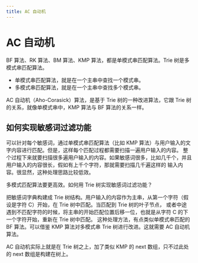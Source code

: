 ```yaml
---
title: AC 自动机
---
```


# AC 自动机
BF 算法、RK 算法、BM 算法、KMP 算法，都是单模式串匹配算法。Trie 树是多模式串匹配算法。

- 单模式串匹配算法，就是在一个主串中查找一个模式串。
- 多模式串匹配算法，就是在一个主串中查找多个模式串。

AC 自动机（Aho-Corasick）算法，是基于 Trie 树的一种改进算法，它跟 Trie 树的关系，就像单模式串中，KMP 
算法与 BF 算法的关系一样。

## 如何实现敏感词过滤功能
可以针对每个敏感词，通过单模式串匹配算法（比如 KMP 算法）与用户输入的文字内容进行匹配。但是，这样每个匹配过程都需要扫描一遍用户输入的内容。
整个过程下来就要扫描很多遍用户输入的内容。如果敏感词很多，比如几千个，并且用户输入的内容很长，假如有上千个字符，那就需要扫描几千遍这样的
输入内容。很显然，这种处理思路比较低效。

多模式匹配算法要更高效。如何用 Trie 树实现敏感词过滤功能？

把敏感词字典构建成 Trie 树结构。用户输入的内容作为主串，从第一个字符（假设是字符 C）开始，在 Trie 树中匹配。当匹配到 Trie 树的叶子节点，
或者中途遇到不匹配字符的时候，将主串的开始匹配位置后移一位，也就是从字符 C 的下一个字符开始，重新在 Trie 树中匹配。
这种处理方法，有点类似单模式串匹配的 BF 算法。可以借鉴 KMP 算法对多模式串 Trie 树进行改进。这就需要 AC 自动机算法。

AC 自动机实际上就是在 Trie 树之上，加了类似 KMP 的 next 数组，只不过此处的 next 数组是构建在树上。